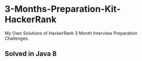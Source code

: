 # 3-Months-Preparation-Kit-HackerRank 
My Own Solutions of HackerRank 3 Month Interview Preparation Challenges.

##  Solved in Java 8
